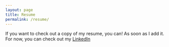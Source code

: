 ```yaml
---
layout: page
title: Resume
permalink: /resume/
---
```


If you want to check out a copy of my resume, you can! As soon as I add it. For now, you can check out my [LinkedIn](https://www.linkedin.com/pub/henry-savit/69/270/450)

